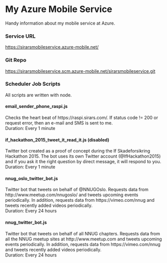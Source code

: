 # My Azure Mobile Service
Handy information about my mobile service at Azure.

<h3>Service URL</h3>

https://sirarsmobileservice.azure-mobile.net/

<h3>Git Repo</h3>

https://sirarsmobileservice.scm.azure-mobile.net/sirarsmobileservice.git

<h3>Scheduler Job Scripts</h3>
All scripts are written with node.
<h4>email_sender_phone_raspi.js</h4>
Checks the heart beat of https://raspi.sirars.com/. If status code != 200 or request error, then an e-mail and SMS is sent to me.
<br />
Duration: Every 1 minute
<h4>if_hackathon_2015_tweet_it_read_it.js (disabled)</h4>
Twitter bot created as a proof of concept during the If Skadeforsikring Hackathon 2015. The bot uses its own Twitter account (@IfHackathon2015) and if you ask it the right question by direct message, it will respond to you. 
<br />
Duration: Every 1 minute
<h4>nnug_oslo_twitter_bot.js</h4>
Twitter bot that tweets on behalf of @NNUGOslo. Requests data from http://www.meetup.com/nnugoslo/ and tweets upcoming events periodically. In addition, requests data from https://vimeo.com/nnug and tweets recently added videos periodically.
<br />
Duration: Every 24 hours
<h4>nnug_twitter_bot.js</h4>
Twitter bot that tweets on behalf of all NNUG chapters. Requests data from all the NNUG meetup sites at http://www.meetup.com and tweets upcoming events periodically. In addition, requests data from https://vimeo.com/nnug and tweets recently added videos periodically.
<br />
Duration: Every 24 hours
